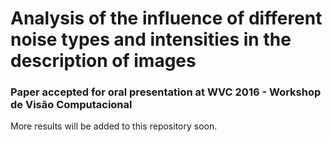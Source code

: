 # Analysis of the influence of different noise types and intensities in the description of images

### Paper accepted for oral presentation at WVC 2016 - Workshop de Visão Computacional

More results will be added to this repository soon.
